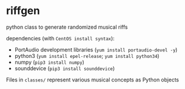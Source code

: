 # riffgen
python class to generate randomized musical riffs

dependencies (with `CentOS install syntax`):
 - PortAudio development libraries (`yum install portaudio-devel -y`)
 - python3 (`yum install epel-release`; `yum install python34`)
 - numpy (`pip3 install numpy`)
 - sounddevice (`pip3 install sounddevice`)
 
Files in `classes/` represent various musical concepts as Python objects
